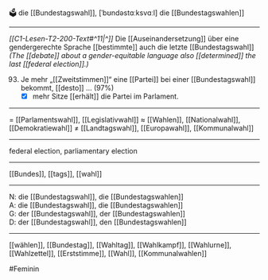 🗳️ die [[Bundestagswahl]], [ˈbʊndəstɑːksvɑːl]
die [[Bundestagswahlen]]

---

*[[C1-Lesen-T2-200-Text#^11|^]]* Die [[Auseinandersetzung]] über eine gendergerechte Sprache [[bestimmte]] auch die letzte [[Bundestagswahl]]
*(The [[debate]] about a gender-equitable language also [[determined]] the last [[federal election]].)*

93. Je mehr „[[Zweitstimmen]]“ eine [[Partei]] bei einer [[Bundestagswahl]] bekommt, [[desto]] … (97%)
    - [x] mehr Sitze [[erhält]] die Partei im Parlament.

---

= [[Parlamentswahl]], [[Legislativwahl]]
≈ [[Wahlen]], [[Nationalwahl]], [[Demokratiewahl]]
≠ [[Landtagswahl]], [[Europawahl]], [[Kommunalwahl]]

---

federal election, parliamentary election

---

[[Bundes]], [[tags]], [[wahl]]

---

N: die [[Bundestagswahl]], die [[Bundestagswahlen]]  
A: die [[Bundestagswahl]], die [[Bundestagswahlen]]  
G: der [[Bundestagswahl]], der [[Bundestagswahlen]]  
D: der [[Bundestagswahl]], den [[Bundestagswahlen]]

---

[[wählen]], [[Bundestag]], [[Wahltag]], [[Wahlkampf]], [[Wahlurne]], [[Wahlzettel]], [[Erststimme]], [[Wahl]], [[Kommunalwahlen]]


#Feminin 